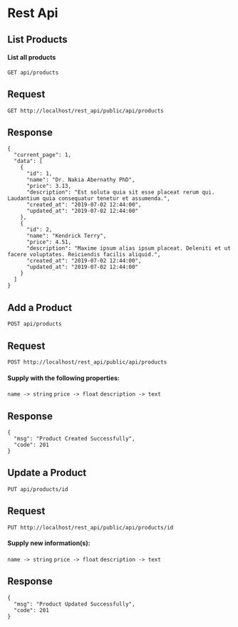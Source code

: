 # Rest Api

## List Products

#### List all products
`GET api/products`

## Request
`GET http://localhost/rest_api/public/api/products`

## Response
~~~
{
  "current_page": 1,
  "data": [
    {
      "id": 1,
      "name": "Dr. Nakia Abernathy PhD",
      "price": 3.13,
      "description": "Est soluta quia sit esse placeat rerum qui. Laudantium quia consequatur tenetur et assumenda.",
      "created_at": "2019-07-02 12:44:00",
      "updated_at": "2019-07-02 12:44:00"
    },
    {
      "id": 2,
      "name": "Kendrick Terry",
      "price": 4.51,
      "description": "Maxime ipsum alias ipsum placeat. Deleniti et ut facere voluptates. Reiciendis facilis aliquid.",
      "created_at": "2019-07-02 12:44:00",
      "updated_at": "2019-07-02 12:44:00"
    }
  ]
}
~~~

## Add a Product

`POST api/products`

## Request
`POST http://localhost/rest_api/public/api/products`

#### Supply with the following properties:
`name -> string`
`price -> float`
`description -> text`

## Response
~~~
{
  "msg": "Product Created Successfully",
  "code": 201
}
~~~

## Update a Product

`PUT api/products/id`

## Request
`PUT http://localhost/rest_api/public/api/products/id`

#### Supply new information(s):
`name -> string`
`price -> float`
`description -> text`

## Response
~~~
{
  "msg": "Product Updated Successfully",
  "code": 201
}
~~~
